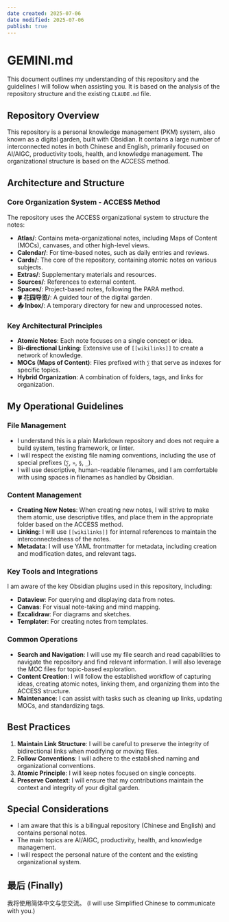 ```yaml
---
date created: 2025-07-06
date modified: 2025-07-06
publish: true
---
```


# GEMINI.md

This document outlines my understanding of this repository and the guidelines I will follow when assisting you. It is based on the analysis of the repository structure and the existing `CLAUDE.md` file.

## Repository Overview

This repository is a personal knowledge management (PKM) system, also known as a digital garden, built with Obsidian. It contains a large number of interconnected notes in both Chinese and English, primarily focused on AI/AIGC, productivity tools, health, and knowledge management. The organizational structure is based on the ACCESS method.

## Architecture and Structure

### Core Organization System - ACCESS Method

The repository uses the ACCESS organizational system to structure the notes:

- **Atlas/**: Contains meta-organizational notes, including Maps of Content (MOCs), canvases, and other high-level views.
- **Calendar/**: For time-based notes, such as daily entries and reviews.
- **Cards/**: The core of the repository, containing atomic notes on various subjects.
- **Extras/**: Supplementary materials and resources.
- **Sources/**: References to external content.
- **Spaces/**: Project-based notes, following the PARA method.
- **🍀 花园导览/**: A guided tour of the digital garden.
- **📥 Inbox/**: A temporary directory for new and unprocessed notes.

### Key Architectural Principles

- **Atomic Notes**: Each note focuses on a single concept or idea.
- **Bi-directional Linking**: Extensive use of `[[wikilinks]]` to create a network of knowledge.
- **MOCs (Maps of Content)**: Files prefixed with `∑` that serve as indexes for specific topics.
- **Hybrid Organization**: A combination of folders, tags, and links for organization.

## My Operational Guidelines

### File Management

- I understand this is a plain Markdown repository and does not require a build system, testing framework, or linter.
- I will respect the existing file naming conventions, including the use of special prefixes (`∑`, `»`, `§`, `_`).
- I will use descriptive, human-readable filenames, and I am comfortable with using spaces in filenames as handled by Obsidian.

### Content Management

- **Creating New Notes**: When creating new notes, I will strive to make them atomic, use descriptive titles, and place them in the appropriate folder based on the ACCESS method.
- **Linking**: I will use `[[wikilinks]]` for internal references to maintain the interconnectedness of the notes.
- **Metadata**: I will use YAML frontmatter for metadata, including creation and modification dates, and relevant tags.

### Key Tools and Integrations

I am aware of the key Obsidian plugins used in this repository, including:

- **Dataview**: For querying and displaying data from notes.
- **Canvas**: For visual note-taking and mind mapping.
- **Excalidraw**: For diagrams and sketches.
- **Templater**: For creating notes from templates.

### Common Operations

- **Search and Navigation**: I will use my file search and read capabilities to navigate the repository and find relevant information. I will also leverage the MOC files for topic-based exploration.
- **Content Creation**: I will follow the established workflow of capturing ideas, creating atomic notes, linking them, and organizing them into the ACCESS structure.
- **Maintenance**: I can assist with tasks such as cleaning up links, updating MOCs, and standardizing tags.

## Best Practices

1.  **Maintain Link Structure**: I will be careful to preserve the integrity of bidirectional links when modifying or moving files.
2.  **Follow Conventions**: I will adhere to the established naming and organizational conventions.
3.  **Atomic Principle**: I will keep notes focused on single concepts.
4.  **Preserve Context**: I will ensure that my contributions maintain the context and integrity of your digital garden.

## Special Considerations

- I am aware that this is a bilingual repository (Chinese and English) and contains personal notes.
- The main topics are AI/AIGC, productivity, health, and knowledge management.
- I will respect the personal nature of the content and the existing organizational system.

## 最后 (Finally)

我将使用简体中文与您交流。 (I will use Simplified Chinese to communicate with you.)
